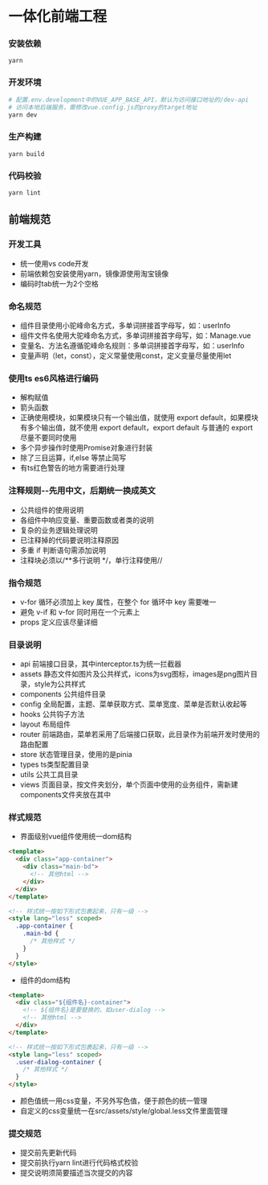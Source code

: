 # 一体化前端工程

### 安装依赖
```
yarn
```

### 开发环境
```sh
# 配置.env.development中的VUE_APP_BASE_API，默认为访问接口地址的/dev-api
# 访问本地后端服务，需修改vue.config.js的proxy的target地址
yarn dev
```

### 生产构建
```
yarn build
```

### 代码校验
```
yarn lint
```

## 前端规范

### 开发工具

- 统一使用vs code开发
- 前端依赖包安装使用yarn，镜像源使用淘宝镜像
- 编码时tab统一为2个空格

### 命名规范

- 组件目录使用小驼峰命名方式，多单词拼接首字母写，如：userInfo
- 组件文件名使用大驼峰命名方式，多单词拼接首字母写，如：Manage.vue
- 变量名、方法名遵循驼峰命名规则：多单词拼接首字母写，如：userInfo
- 变量声明（let，const），定义常量使用const，定义变量尽量使用let

### 使用ts es6风格进行编码

- 解构赋值
- 箭头函数
- 正确使用模块，如果模块只有一个输出值，就使用 export default，如果模块有多个输出值，就不使用 export default，export default 与普通的 export 尽量不要同时使用
- 多个异步操作时使用Promise对象进行封装
- 除了三目运算，if,else 等禁止简写
- 有ts红色警告的地方需要进行处理

### 注释规则--先用中文，后期统一换成英文

- 公共组件的使用说明
- 各组件中响应变量、重要函数或者类的说明
- 复杂的业务逻辑处理说明
- 已注释掉的代码要说明注释原因
- 多重 if 判断语句需添加说明
- 注释块必须以/**多行说明 */，单行注释使用//

### 指令规范

- v-for 循环必须加上 key 属性，在整个 for 循环中 key 需要唯一
- 避免 v-if 和 v-for 同时用在一个元素上
- props 定义应该尽量详细

### 目录说明

- api 前端接口目录，其中interceptor.ts为统一拦截器
- assets 静态文件如图片及公共样式，icons为svg图标，images是png图片目录，style为公共样式
- components 公共组件目录
- config 全局配置，主题、菜单获取方式、菜单宽度、菜单是否默认收起等
- hooks 公共钩子方法
- layout 布局组件
- router 前端路由，菜单若采用了后端接口获取，此目录作为前端开发时使用的路由配置
- store 状态管理目录，使用的是pinia
- types ts类型配置目录
- utils 公共工具目录
- views 页面目录，按文件夹划分，单个页面中使用的业务组件，需新建components文件夹放在其中

### 样式规范

- 界面级别vue组件使用统一dom结构

```html
<template>
  <div class="app-container">
    <div class="main-bd">
      <!-- 其他html -->
    </div>
  </div>
</template>

<!-- 样式统一按如下形式包裹起来，只有一级 -->
<style lang="less" scoped>
  .app-container {
    .main-bd {
      /* 其他样式 */
    }
  }
</style>
```

- 组件的dom结构

```html
<template>
  <div class="${组件名}-container">
    <!-- ${组件名}是要替换的，如user-dialog -->
    <!-- 其他html -->
  </div>
</template>

<!-- 样式统一按如下形式包裹起来，只有一级 -->
<style lang="less" scoped>
  .user-dialog-container {
    /* 其他样式 */
  }
</style>
```

- 颜色值统一用css变量，不另外写色值，便于颜色的统一管理
- 自定义的css变量统一在src/assets/style/global.less文件里面管理

### 提交规范

- 提交前先更新代码
- 提交前执行yarn lint进行代码格式校验
- 提交说明须简要描述当次提交的内容

